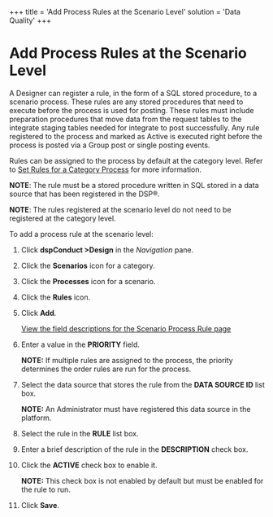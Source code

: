 +++
title = 'Add Process Rules at the Scenario Level'
solution = 'Data Quality'
+++

# Add Process Rules at the Scenario Level

A Designer can register a rule, in the form of a SQL stored procedure,
to a scenario process. These rules are any stored procedures that need
to execute before the process is used for posting. These rules must
include preparation procedures that move data from the request tables to
the integrate staging tables needed for integrate to post successfully.
Any rule registered to the process and marked as Active is executed
right before the process is posted via a Group post or single posting
events.

Rules can be assigned to the process by default at the category level.
Refer to [Set Rules for a Category
Process](Set_Rules_for_a_Category_Process.htm) for more information.

<span style="font-weight: bold;">NOTE</span>: The rule must be a stored
procedure written in SQL stored in a data source that has been
registered in the DSP®.

<span style="font-weight: bold;">NOTE</span>: The rules registered at
the scenario level do not need to be registered at the category level.

To add a process rule at the scenario level:

1.  Click <span style="font-weight: bold;">dspConduct
    \></span><span style="font-weight: bold;">Design</span> in the
    <span style="font-style: italic;">Navigation</span> pane.

2.  Click the <span style="font-weight: bold;">Scenarios</span> icon for
    a category.

3.  Click the <span style="font-weight: bold;">Processes</span> icon for
    a scenario.

4.  Click the <span style="font-weight: bold;">Rules</span> icon.

5.  Click <span style="font-weight: bold;">Add</span>.
    
    [View the field descriptions for the Scenario Process Rule
    page](../Page_Desc/Scenario_Process_Rule.htm)

6.  Enter a value in the
    <span style="font-weight: bold;">PRIORITY</span> field.
    
    **NOTE:** If multiple rules are assigned to the process, the
    priority determines the order rules are run for the process.

7.  Select the data source that stores the rule from the
    <span style="font-weight: bold;">DATA SOURCE ID</span> list box.
    
    **NOTE:** An Administrator must have registered this data source in
    the platform.

8.  Select the rule in the <span style="font-weight: bold;">RULE</span>
    list box.

9.  Enter a brief description of the rule in the
    <span style="font-weight: bold;">DESCRIPTION</span> check box.

10. Click the <span style="font-weight: bold;">ACTIVE</span> check box
    to enable it.
    
    **NOTE:** This check box is not enabled by default but must be
    enabled for the rule to run.

11. Click <span style="font-weight: bold;">Save</span>.
